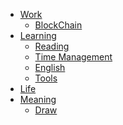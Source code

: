 * [Work](/)
    * [BlockChain]()
* [Learning]()
    * [Reading]()
    * [Time Management]()
    * [English]()
    * [Tools]()
* [Life]()
* [Meaning]()
    * [Draw]()